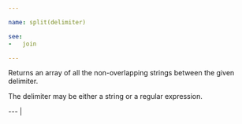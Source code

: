 ```yaml
---

name: split(delimiter)

see:
-   join

---
```


Returns an array of all the non-overlapping strings between the given delimiter.

The delimiter may be either a string or a regular expression.

--- |

